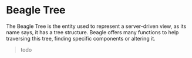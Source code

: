 # Beagle Tree
The Beagle Tree is the entity used to represent a server-driven view, as its name says, it has a
tree structure. Beagle offers many functions to help traversing this tree, finding specific
components or altering it.

> todo
